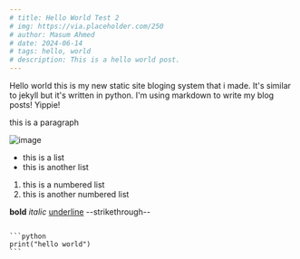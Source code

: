 ```yaml
---
# title: Hello World Test 2
# img: https://via.placeholder.com/250
# author: Masum Ahmed
# date: 2024-06-14
# tags: hello, world
# description: This is a hello world post.
---
```


Hello world this is my new static site bloging system that i made. It's similar to jekyll but it's written in python. I'm using markdown to write my blog posts! Yippie!

this is a paragraph

![image](https://picsum.photos/800/600)

- this is a list
- this is another list

1. this is a numbered list
2. this is another numbered list

**bold**
*italic*
<u>underline</u>
--strikethrough--
<pre><code>
```python
print("hello world")
```
</code></pre>
